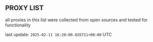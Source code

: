 ## PROXY LIST

all proxies in this list were collected from open sources and tested for functionality

last update: `2025-02-11 16:20:00.026711+00:00` UTC